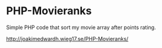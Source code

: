 # PHP-Movieranks
Simple PHP code that sort my movie array after points rating.

http://joakimedwardh.wieg17.se/PHP-Movieranks/
